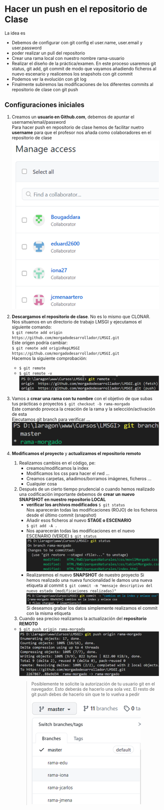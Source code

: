 # Hacer un push en el repositorio de Clase
La idea es 
* Debemos de configurar con git config el user.name, user.email y user.password
* poder realizar un pull del repositorio
* Crear una rama local con nuestro nombre rama-usuario
* Realizar el diseño de la práctica/examen. En este proceso usaremos git status, git add, git commit de modo que vayamos añadiendo ficheros al nuevo escenario y realicemos los snapshots con git commit
* Podemos ver la evolución con git log
* Finalmente subiremos las modificaciones de los diferentes commits al repositorio de clase con git push
## Configuraciones iniciales
1. Creamos un **usuario en Github.com**, debemos de apuntar el username/email/password  
   Para hacer push en repositorio de clase hemos de facilitar nuetro **username** para que el profesor nos añada como colaboradores en el repositorio de clase  
    ![colaboradores](./img/colaboradores.png)
2. **Descargamos el repositorio de clase**. No es lo mismo que CLONAR. Nos situamos en un directorio de trabajo LMSGI y ejecutamos el siguiente comando:  
   `$ git remote add origin https://github.com/morgadodesarrollador/LMSGI.git`  
   Este origen podría cambiar:  
   `$ git remote add originRepLMSGI https://github.com/morgadodesarrollador/LMSGI.git`  
   Hacemos la siguiente comprobación:  
   * `$ git remote` 
   * `$ git remote -v`  
     ![remote](./img/remote.png)
3. Vamos a **crear una rama con tu nombre** con el objetivo de que subas tus prácticas o proyectos
   `$ git checkout -b rama-morgado`  
   Este comando provoca la creación de la rama y la selección/activación de esta  
   Ejecutamos git branch para verificar ...
   ![brach](./img/branh.png)  

4. **Modificamos el proyecto** y **actualizamos el repositorio remoto** 
   1. Realizamos cambios en el código, pe:
      * creamos/modificamos la index
      * Modificamos los css para hacer el rwd ...
      * Creamos carpetas, añadimos/borramos imágenes, ficheros ...
      * Cualquier cosa
   2. Después de un cierto tiempo prudencial o cuando hemos realizado una codificación importante debemos de **crear un nuevo SNAPSHOT en nuestro repositorio LOCAL**
      * **verificar los archivos modificados**
        `$ git status`  
        Nos aparecerán todas las modificaciones (ROJO) de los ficheros desde el último commit (snapshot)  
      * Añadir esos ficheros al nuevo **STAGE o ESCENARIO**  
        `$ git add -A .`
      * Nos aparecerán todas las modificaciones en el nuevo ESCENARIO (VERDE)
        `$ git status`
        ![statusOK](./img/statusOK.png)
      * Realizaremos el nuevo **SNAPSHOT** de nuestro proyecto
        Si hemos realizado una nueva funcionalidad le damos una nueva etiqueta al commit
        `$ git commit -m "mensaje descriptivo del nuevo estado (modificaciones realizadas)"`  
        ![commit](./img/commit.png)
        Si deseamos grabar los datos simplemente realizamos el commit con la misma etiqueta
    3. Cuando sea preciso realizamos la actualización del **repositorio REMOTO**
      * `$ git push origin rama-morgado` 
        ![push](./img/push.png)
        > Posiblemente te solicite la autorización  de tu usuario git en el navegador. Esto deberás de hacerlo una sola vez. El resto de git push debes de hacerlo sin que te lo vuelva a pedir 
        ![ramas](./img/ramas.png)
